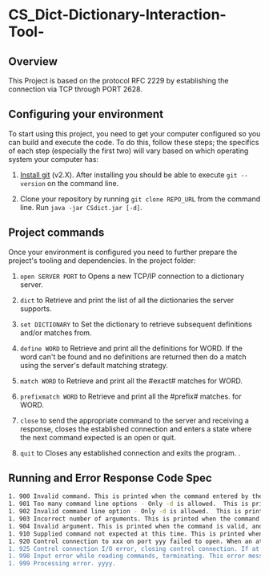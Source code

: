 # CS_Dict-Dictionary-Interaction-Tool-


## Overview

This Project is based on the protocol RFC 2229 by establishing the connection via TCP through PORT 2628. 

## Configuring your environment

To start using this project, you need to get your computer configured so you can build and execute the code.
To do this, follow these steps; the specifics of each step (especially the first two) will vary based on which operating system your computer has:

1. [Install git](https://git-scm.com/downloads) (v2.X). After installing you should be able to execute `git --version` on the command line.

1. Clone your repository by running `git clone REPO_URL` from the command line. Run `java -jar CSdict.jar [-d]`.

## Project commands

Once your environment is configured you need to further prepare the project's tooling and dependencies.
In the project folder:

1. `open SERVER PORT` to Opens a new TCP/IP connection to a dictionary server.

1. `dict` to Retrieve and print the list of all the dictionaries the server supports.

1. `set DICTIONARY` to Set the dictionary to retrieve subsequent definitions and/or matches from. 

1. `define WORD` to Retrieve and print all the definitions for WORD. If the word can't be found and no definitions are returned then do a match using the server's default matching strategy. 

1. `match WORD` to Retrieve and print all the #exact# matches for WORD.

1. `prefixmatch WORD` to Retrieve and print all the #prefix# matches. for WORD.

1. `close` to send the appropriate command to the server and receiving a response, closes the established connection and enters a state where the next command expected is an open or quit.

1. `quit` to Closes any established connection and exits the program. .

## Running and Error Response Code Spec
```bash
1. 900 Invalid command. This is printed when the command entered by the user is not one of the accepted commands.
1. 901 Too many command line options - Only -d is allowed.  This is printed if there are too many command line options.
1. 902 Invalid command line option - Only -d is allowed.  This is printed if a command line option is not -d. The printing of error 901 takes priority over this message.
1. 903 Incorrect number of arguments. This is printed when the command is valid but the wrong number of arguments is provided. Note this could be the case if there are either too many or too few arguments.
1. 904 Invalid argument. This is printed when the command is valid, and has the proper number of arguments, but one or more the arguments are invalid. For example the second argument of open is a port number so a non-numeric value for the second argument would produce this error.
1. 910 Supplied command not expected at this time. This is printed when the command is valid, but not allowed at this time. For example, when the client first starts the only commands it can accept are open and quit. If it gets any other known command it would print this message. Note that the printing of this message takes priority over error messages 903 and 904. (i.e. even if errors 903 or 904 occur this message is the only one to print.)
1. 920 Control connection to xxx on port yyy failed to open. When an attempt to establish the connection can't be completed within a reasonable time (say 30 seconds), or the socket cannot be created, then print this message, replacing xxx and yyy with the hostname and port number of the dictionary server you are trying to establish the control connection to,.
1. 925 Control connection I/O error, closing control connection. If at any point an error while attempting to read from, or write to, the open control connection occurs, this message is printed, and the socket closed/destroyed. The client is then to go back to the state were it is expecting an open command.
1. 998 Input error while reading commands, terminating. This error message is printed if an exception is thrown while the client is reading its commands (i.e standard input). After printing this message the client will terminate.
1. 999 Processing error. yyyy. 
